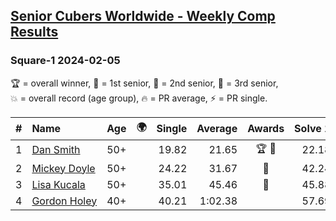 <style>table {white-space: nowrap;}</style>
<link rel="stylesheet" type="text/css" href="/scw-comp/css/flags.css" />

## [Senior Cubers Worldwide - Weekly Comp Results](/scw-comp/results/)
### Square-1 2024-02-05

<span style="white-space: nowrap;">🏆 = overall winner</span>, <span style="white-space: nowrap;">🥇 = 1st senior</span>, <span style="white-space: nowrap;">🥈 = 2nd senior</span>, <span style="white-space: nowrap;">🥉 = 3rd senior</span>, <span style="white-space: nowrap;">💥 = overall record (age group)</span>, <span style="white-space: nowrap;">🔥 = PR average</span>, <span style="white-space: nowrap;">⚡ = PR single</span>.

| # | Name | Age | 🌍 | Single | Average | Awards | Solve 1 | Solve 2 | Solve 3 | Solve 4 | Solve 5 | Video |
| :--: | :-- | :--: | :--: | --: | --: | :--: | --: | --: | --: | --: | --: | :-- |
| 1 | [Dan Smith](../../persons/dan_smith/sq1.md) | 50+ | <i class="flag flag-US" /> | 19.82 | 21.65 | 🏆 🥇 | 22.18 | 21.69 | 22.71 | 19.82 | 21.07 | [Desktop](https://www.facebook.com/events/224940820608552/permalink/231426806626620) / [Mobile](https://m.facebook.com/events/224940820608552?view=permalink&id=231426806626620) |
| 2 | [Mickey Doyle](../../persons/mickey_doyle/sq1.md) | 50+ | <i class="flag flag-US" /> | 24.22 | 31.67 | 🥈 | 42.24 | 24.22 | 35.20 | 31.69 | 28.11 | [Desktop](https://www.facebook.com/events/224940820608552/permalink/232325606536740) / [Mobile](https://m.facebook.com/events/224940820608552?view=permalink&id=232325606536740) |
| 3 | [Lisa Kucala](../../persons/lisa_kucala/sq1.md) | 50+ | <i class="flag flag-US" /> | 35.01 | 45.46 | 🥉 | 45.88 | 44.35 | 35.01 | 46.15 | 59.59 | [Desktop](https://www.facebook.com/events/224940820608552/permalink/232483809854253) / [Mobile](https://m.facebook.com/events/224940820608552?view=permalink&id=232483809854253) |
| 4 | [Gordon Holey](../../persons/gordon_holey/sq1.md) | 40+ | <i class="flag flag-US" /> | 40.21 | 1:02.38 |  | 57.69 | 57.24 | 1:29.42 | 40.21 | 1:12.22 | [Desktop](https://www.facebook.com/766997877/videos/427375689629617) / [Mobile](https://m.facebook.com/766997877/videos/427375689629617) |

<!-- Global site tag (gtag.js) - Google Analytics -->
<script async src="https://www.googletagmanager.com/gtag/js?id=UA-86348435-3"></script>
<script>window.dataLayer = window.dataLayer || []; function gtag() {dataLayer.push(arguments);} gtag('js', new Date()); gtag('config', 'UA-86348435-3');</script>
